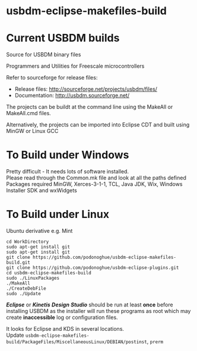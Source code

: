 # usbdm-eclipse-makefiles-build
Current USBDM builds
=======================

Source for USBDM binary files  

Programmers and Utilities for Freescale microcontrollers  

Refer to sourceforge for release files:  
* Release files: http://sourceforge.net/projects/usbdm/files/  
* Documentation: http://usbdm.sourceforge.net/  

The projects can be buildt at the command line using the MakeAll or MakeAll.cmd files.

Alternatively, the projects can be imported into Eclipse CDT and built using MinGW or Linux GCC

To Build under Windows  
=====================
Pretty difficult - It needs lots of software installed.  
Please read through the Common.mk file and look at all the paths defined  
Packages required MinGW, Xerces-3-1-1, TCL, Java JDK, Wix, Windows Installer SDK and wxWidgets  

To Build under Linux
=====================
Ubuntu derivative e.g. Mint  

~~~~
cd WorkDirectory
sudo apt-get install git  
sudo apt-get install git  
git clone https://github.com/podonoghue/usbdm-eclipse-makefiles-build.git  
git clone https://github.com/podonoghue/usbdm-eclipse-plugins.git  
cd usbdm-eclipse-makefiles-build  
sudo ./LinuxPackages  
./MakeAll  
./CreateDebFile  
sudo ./Update  
~~~~

**_Eclipse_** or **_Kinetis_** **_Design_** **_Studio_** should be run at least **once** before installing USBDM as the installer will run these programs as root which may create **inaccessible** log or configuration files.   

It looks for Eclipse and KDS in several locations.  
Update `usbdm-eclipse-makefiles-build/PackageFiles/MiscellaneousLinux/DEBIAN/postinst`, `prerm`